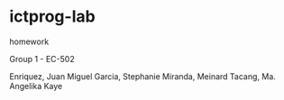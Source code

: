 # ictprog-lab
homework

Group 1 - EC-502

Enriquez, Juan Miguel
Garcia, Stephanie
Miranda, Meinard
Tacang, Ma. Angelika Kaye
